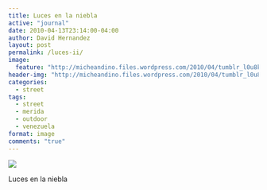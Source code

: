 ```yaml
---
title: Luces en la niebla
active: "journal"
date: 2010-04-13T23:14:00-04:00
author: David Hernandez
layout: post
permalink: /luces-ii/
image:
  feature: "http://micheandino.files.wordpress.com/2010/04/tumblr_l0u8kuvfqw1qa1qgjo1_1280.png"
header-img: "http://micheandino.files.wordpress.com/2010/04/tumblr_l0u8kuvfqw1qa1qgjo1_1280.png"
categories:
  - street
tags:
  - street
  - merida
  - outdoor
  - venezuela
format: image
comments: "true"
---
```

<a href="http://micheandino.files.wordpress.com/2010/04/tumblr_l0u8kuvfqw1qa1qgjo1_1280.png" class="popup"  title="Luces en la niebla" data-caption="© 2010 by David Hernández">
<img src="http://micheandino.files.wordpress.com/2010/04/tumblr_l0u8kuvfqw1qa1qgjo1_1280.png"></a>

Luces en la niebla
